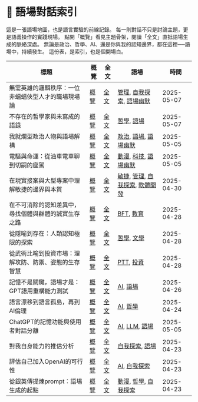 # 🧾 語場對話索引

這是一張語場地圖，也是語言實驗的前線記錄。
每一則對話不只是討論主題，更是語義操作的實踐現場。
點開「概覽」看見主題骨架，閱讀「全文」直抵語場生成的脈絡深處。
無論是政治、哲學、AI、還是你與我的認知邊界，都在這裡──語場中，持續發生。
這份表，是索引，也是個開場白。

| 標題 | 概覽 | 全文 | 語場 | 時間 |
|-------|------------|------|------|------|
| 無需英雄的邏輯秩序：一位非蝙蝠俠型人才的職場現場論 | [概覽](/conversation/topic/無需英雄的邏輯秩序：一位非蝙蝠俠型人才的職場現場論.topic.md) | [全文](/conversation/無需英雄的邏輯秩序：一位非蝙蝠俠型人才的職場現場論.md) | [管理](/tags/管理.md), [自我探索](/tags/自我探索.md), [語場幽默](/tags/語場幽默.md) | 2025-05-07 |
| 不存在的哲學家與未寫成的語錄 | [概覽](/conversation/topic/不存在的哲學家與未寫成的語錄.topic.md) | [全文](/conversation/不存在的哲學家與未寫成的語錄.md) | [哲學](/tags/哲學.md), [語場](/tags/語場.md) | 2025-05-07 |
| 我就爛型政治人物與語場解構 | [概覽](/conversation/topic/我就爛型政治人物與語場解構.topic.md) | [全文](/conversation/我就爛型政治人物與語場解構.md) | [政治](/tags/政治.md), [語場](/tags/語場.md), [語場幽默](/tags/語場幽默.md) | 2025-05-05 |
| 電驅與命運：從油車電車聊到切嗣的座駕 | [概覽](/conversation/topic/電驅與命運：從油車電車聊到切嗣的座駕.topic.md) | [全文](/conversation/電驅與命運：從油車電車聊到切嗣的座駕.md) | [動漫](/tags/動漫.md), [科技](/tags/科技.md), [語場幽默](/tags/語場幽默.md) | 2025-05-05 |
| 在現實接案與大型專案中理解敏捷的邊界與本質 | [概覽](/conversation/topic/在現實接案與大型專案中理解敏捷的邊界與本質.topic.md) | [全文](/conversation/在現實接案與大型專案中理解敏捷的邊界與本質.md) | [敏捷](/tags/敏捷.md), [管理](/tags/管理.md), [自我探索](/tags/自我探索.md), [軟體開發](/tags/軟體開發.md) | 2025-04-30 |
| 在不可消除的認知差異中，尋找個體與群體的誠實生存之路 | [概覽](/conversation/topic/在不可消除的認知差異中，尋找個體與群體的誠實生存之路.topic.md) | [全文](/conversation/在不可消除的認知差異中，尋找個體與群體的誠實生存之路.md) | [BFT](/tags/BFT.md), [教育](/tags/教育.md) | 2025-04-28 |
| 從隱喻到存在：人類認知極限的探索 | [概覽](/conversation/topic/從隱喻到存在：人類認知極限的探索.topic.md) | [全文](/conversation/從隱喻到存在：人類認知極限的探索.md) | [哲學](/tags/哲學.md), [文學](/tags/文學.md) | 2025-04-28 |
| 從武術比喻到投資市場：理解攻防、防禦、姿態的生存智慧 | [概覽](/conversation/topic/從武術比喻到投資市場：理解攻防、防禦、姿態的生存智慧.topic.md) | [全文](/conversation/從武術比喻到投資市場：理解攻防、防禦、姿態的生存智慧.md) | [PTT](/tags/PTT.md), [投資](/tags/投資.md) | 2025-04-28 |
| 記憶不是關鍵，語場才是：GPT語用重構能力測試 | [概覽](/conversation/topic/記憶不是關鍵，語場才是：GPT語用重構能力測試.topic.md) | [全文](/conversation/記憶不是關鍵，語場才是：GPT語用重構能力測試.md) | [AI](/tags/AI.md), [語場](/tags/語場.md) | 2025-04-26 |
| 語言漂移到語言孤島，再到AI倫理 | [概覽](/conversation/topic/語言漂移到語言孤島，再到AI倫理.topic.md) | [全文](/conversation/語言漂移到語言孤島，再到AI倫理.md) | [AI](/tags/AI.md), [哲學](/tags/哲學.md) | 2025-04-24 |
| ChatGPT的記憶功能與使用者對話分離 | [概覽](/conversation/topic/ChatGPT的記憶功能與使用者對話分離.topic.md) | [全文](/conversation/ChatGPT的記憶功能與使用者對話分離.md) | [AI](/tags/AI.md), [LLM](/tags/LLM.md), [語場](/tags/語場.md) | 2025-05-05 |
| 對我自身能力的推估分析 | [概覽](/conversation/topic/對我自身能力的推估分析.topic.md) | [全文](/conversation/對我自身能力的推估分析.md) | [自我探索](/tags/自我探索.md), [語場](/tags/語場.md) | 2025-04-23 |
| 評估自己加入OpenAI的可行性 | [概覽](/conversation/topic/評估自己加入OpenAI的可行性.topic.md) | [全文](/conversation/評估自己加入OpenAI的可行性.md) | [AI](/tags/AI.md), [自我探索](/tags/自我探索.md) | 2025-04-23 |
| 從銀英傳提煉prompt：語場生成的起點 | [概覽](/conversation/topic/從銀英傳提煉prompt：語場生成的起點.topic.md) | [全文](/conversation/從銀英傳提煉prompt：語場生成的起點.md) | [動漫](/tags/動漫.md), [哲學](/tags/哲學.md), [自我探索](/tags/自我探索.md) | 2025-04-23 |